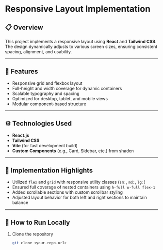 # Responsive Layout Implementation

## 📋 Overview
This project implements a responsive layout using **React** and **Tailwind CSS**.  
The design dynamically adjusts to various screen sizes, ensuring consistent spacing, alignment, and usability.

---

## 🧩 Features
- Responsive grid and flexbox layout
- Full-height and width coverage for dynamic containers
- Scalable typography and spacing
- Optimized for desktop, tablet, and mobile views
- Modular component-based structure

---

## ⚙️ Technologies Used
- **React.js**
- **Tailwind CSS**
- **Vite** (for fast development build)
- **Custom Components** (e.g., Card, Sidebar, etc.) from shadcn

---

## 🧠 Implementation Highlights
- Utilized `flex` and `grid` with responsive utility classes (`sm:`, `md:`, `lg:`)
- Ensured full coverage of nested containers using `h-full w-full flex-1`
- Added scrollable sections with custom scrollbar styling
- Adjusted layout behavior for both left and right sections to maintain balance

---

## 🚀 How to Run Locally
1. Clone the repository  
   ```bash
   git clone <your-repo-url>
